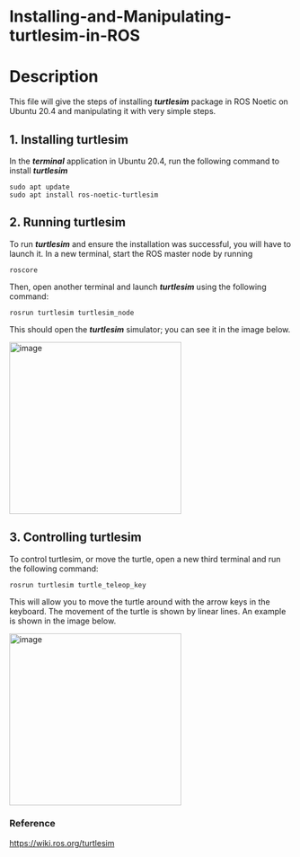 # Installing-and-Manipulating-turtlesim-in-ROS

# Description 
This file will give the steps of installing ***turtlesim*** package in ROS Noetic on Ubuntu 20.4 and manipulating it with very simple steps. 
## 1. Installing turtlesim
In the ***terminal*** application in Ubuntu 20.4, run the following command to install ***turtlesim***
```
sudo apt update
sudo apt install ros-noetic-turtlesim
```
## 2. Running turtlesim 
To run ***turtlesim*** and ensure the installation was successful, you will have to launch it. In a new terminal, start the ROS master node by running 
```
roscore
```
Then, open another terminal and launch ***turtlesim*** using the following command:
```
rosrun turtlesim turtlesim_node
```
This should open the ***turtlesim*** simulator; you can see it in the image below. <br />

<img width="306" alt="image" src="https://github.com/HayaBinsalim/Installing-and-Manipulating-turtlesim-in-ROS/assets/173661622/ce79b0ff-6291-4c45-a0b0-f503a81a7f3c">


## 3. Controlling turtlesim 
To control turtlesim, or move the turtle, open a new third terminal and run the following command: 
```
rosrun turtlesim turtle_teleop_key
```
This will allow you to move the turtle around with the arrow keys in the keyboard. The movement of the turtle is shown by linear lines. An example is shown in the image below. <br />

<img width="306" alt="image" src="https://github.com/HayaBinsalim/Installing-and-Manipulating-turtlesim-in-ROS/assets/173661622/5b068076-6d81-4df6-8afc-6a9e78062941">

### Reference 
https://wiki.ros.org/turtlesim
